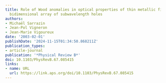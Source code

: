 ```yaml
---
title: Role of Wood anomalies in optical properties of thin metallic films with a
  bidimensional array of subwavelength holes
authors:
- Michaël Sarrazin
- Jean-Pol Vigneron
- Jean-Marie Vigoureux
date: '2003-02-01'
publishDate: '2024-11-15T01:34:50.868211Z'
publication_types:
- article-journal
publication: '*Physical Review B*'
doi: 10.1103/PhysRevB.67.085415
links:
- name: URL
  url: https://link.aps.org/doi/10.1103/PhysRevB.67.085415
---
```

